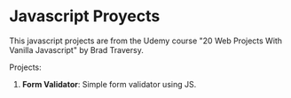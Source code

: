 # Javascript Proyects

This javascript projects are from the Udemy course "20 Web Projects With Vanilla Javascript" by Brad Traversy.

Projects:
1. **Form Validator**: Simple form validator using JS.